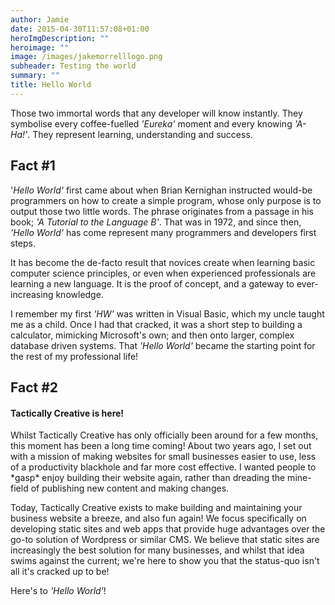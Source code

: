 ```yaml
---
author: Jamie
date: 2015-04-30T11:57:08+01:00
heroImgDescription: ""
heroimage: ""
image: /images/jakemorrelllogo.png
subheader: Testing the world
summary: ""
title: Hello World
---
```


Those two immortal words that any developer will know instantly. They symbolise every coffee-fuelled *'Eureka'* moment and every knowing *'A-Ha!'*. They represent learning, understanding and success.

## Fact #1
'*Hello World'* first came about when Brian Kernighan instructed would-be programmers on how to create a simple program, whose only purpose is to output those two little words. The phrase originates from a passage in his book; *'A Tutorial to the Language B'*. That was in 1972, and since then, *'Hello World'* has come represent many programmers and developers first steps.

It has become the de-facto result that novices create when learning basic computer science principles, or even when experienced professionals are learning a new language. It is the proof of concept, and a gateway to ever-increasing knowledge. 

I remember my first *'HW'* was written in Visual Basic, which my uncle taught me as a child. Once I had that cracked, it was a short step to building a calculator, mimicking Microsoft's own; and then onto larger, complex database driven systems. That *'Hello World'* became the starting point for the rest of my professional life!

## Fact #2
#### Tactically Creative is here!
Whilst Tactically Creative has only officially been around for a few months, this moment has been a long time coming! About two years ago, I set out with a mission of making websites for small businesses easier to use, less of a productivity blackhole and far more cost effective. I wanted people to \*gasp\* enjoy building their website again, rather than dreading the mine-field of publishing new content and making changes.

Today, Tactically Creative exists to make building and maintaining your business website a breeze, and also fun again! We focus specifically on developing static sites and web apps that provide huge advantages over the go-to solution of Wordpress or similar CMS. We believe that static sites are increasingly the best solution for many businesses, and whilst that idea swims against the current; we're here to show you that the status-quo isn't all it's cracked up to be!

Here's to *'Hello World'*!